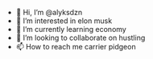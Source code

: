 - 👋 Hi, I’m @alyksdzn
- 👀 I’m interested in  elon musk
- 🌱 I’m currently learning  economy
- 💞️ I’m looking to collaborate on  hustling
- 📫 How to reach me  carrier pidgeon

<!---
alyksdzn/alyksdzn is a ✨ special ✨ repository because its `README.md` (this file) appears on your GitHub profile.
You can click the Preview link to take a look at your changes.
--->
